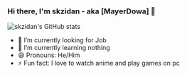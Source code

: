 ### Hi there, I'm skzidan - aka [MayerDowa] 👋 

![skzidan's GitHub stats](https://github-readme-stats-skzidan.vercel.app&show_icons=true&theme=radical)

- 🔭 I’m currently looking for Job 
- 🌱 I’m currently learning nothing
- 😄 Pronouns: He/Him
- ⚡ Fun fact: I love to watch anime and play games on pc

<!--
**skzidan/skzidan** is a ✨ _special_ ✨ repository because its `README.md` (this file) appears on your GitHub profile.

